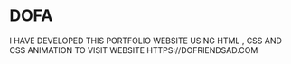 # DOFA
I HAVE DEVELOPED THIS PORTFOLIO WEBSITE USING HTML , CSS AND CSS ANIMATION 
TO VISIT WEBSITE HTTPS://DOFRIENDSAD.COM
